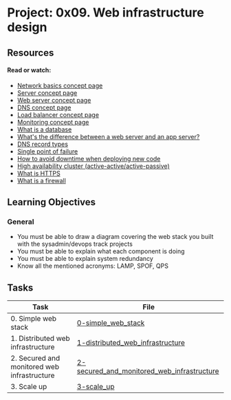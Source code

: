# Project: 0x09. Web infrastructure design

## Resources

#### Read or watch:

* [Network basics concept page]()
* [Server concept page]()
* [Web server concept page]()
* [DNS concept page]()
* [Load balancer concept page]()
* [Monitoring concept page]()
* [What is a database](https://intranet.alxswe.com/rltoken/n3CdS3EA5l5psDDKbEhApA)
* [What's the difference between a web server and an app server?](https://intranet.alxswe.com/rltoken/0as4wDlFqyhLhf0f_gedcw)
* [DNS record types](https://intranet.alxswe.com/rltoken/Pl3UoEfAO7K_jUKRLMmnAQ)
* [Single point of failure](https://intranet.alxswe.com/rltoken/uxpx2YhXs10TFLIDg78chA)
* [How to avoid downtime when deploying new code](https://intranet.alxswe.com/rltoken/4ansLu2gtHnoFrNThqyObA)
* [High availability cluster (active-active/active-passive)](https://intranet.alxswe.com/rltoken/TAJeVYy9U9iLaEDd6XkbRA)
* [What is HTTPS](https://intranet.alxswe.com/rltoken/c0zs2MxrmxFLsCPOizxq6g)
* [What is a firewall](https://intranet.alxswe.com/rltoken/j6idMcUTyNEDj1oYDQFmUw)
## Learning Objectives

### General

* You must be able to draw a diagram covering the web stack you built with the sysadmin/devops track projects
* You must be able to explain what each component is doing
* You must be able to explain system redundancy
* Know all the mentioned acronyms: LAMP, SPOF, QPS
## Tasks

| Task | File |
| ---- | ---- |
| 0. Simple web stack | [0-simple_web_stack](./0-simple_web_stack) |
| 1. Distributed web infrastructure | [1-distributed_web_infrastructure](./1-distributed_web_infrastructure) |
| 2. Secured and monitored web infrastructure | [2-secured_and_monitored_web_infrastructure](./2-secured_and_monitored_web_infrastructure) |
| 3. Scale up | [3-scale_up](./3-scale_up) |

